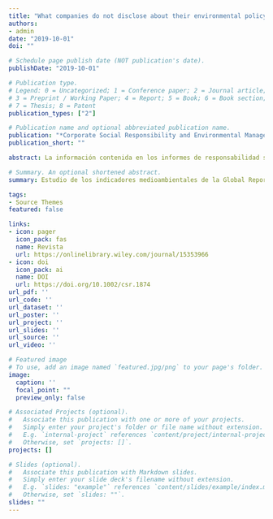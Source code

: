 ```yaml
---
title: "What companies do not disclose about their environmental policy and what institutional pressures may do to respect"
authors:
- admin
date: "2019-10-01"
doi: ""

# Schedule page publish date (NOT publication's date).
publishDate: "2019-10-01"

# Publication type.
# Legend: 0 = Uncategorized; 1 = Conference paper; 2 = Journal article;
# 3 = Preprint / Working Paper; 4 = Report; 5 = Book; 6 = Book section;
# 7 = Thesis; 8 = Patent
publication_types: ["2"]

# Publication name and optional abbreviated publication name.
publication: "*Corporate Social Responsibility and Environmental Management*, 27(3)"
publication_short: ""

abstract: La información contenida en los informes de responsabilidad social de las empresas (RSE) es un tema controvertido y ha generado un importante debate entre los académicos sobre las estrategias de divulgación de las empresas. Las cuestiones medioambientales son especialmente relevantes por su impacto en el desarrollo sostenible. El presente estudio tiene dos objetivos. El primero es determinar qué indicadores medioambientales de la Global Reporting Initiative (GRI) se comunican con menor frecuencia. El segundo es predecir la evolución de estos indicadores a la luz de las presiones institucionales que las empresas tratan de resistir. En concreto, el estudio de la dimensión medioambiental de la GRI se centra en el análisis de los siguientes aspectos: materiales, energía, agua, biodiversidad, emisiones, efluentes y residuos, productos y servicios, cumplimiento, transporte, evaluación medioambiental y mecanismos de reclamación medioambiental. Un análisis del contenido de los informes de RSE de algunas de las mayores empresas del mundo revela que los indicadores menos divulgados por las empresas se refieren a los aspectos medioambientales de la biodiversidad. La divulgación de los indicadores medioambientales está influida por presiones normativas, miméticas y (en menor medida) coercitivas. Además, observamos que las presiones institucionales miméticas bajo una visión nacional e industrial influyen en la difusión de la información medioambiental. En cuanto a las dimensiones culturales, las empresas situadas en países de larga duración, femeninos y colectivistas tienden a difundir la información medioambiental en consecuencia.

# Summary. An optional shortened abstract.
summary: Estudio de los indicadores medioambientales de la Global Reporting Initiative (GRI)

tags:
- Source Themes
featured: false

links:
- icon: pager
  icon_pack: fas
  name: Revista
  url: https://onlinelibrary.wiley.com/journal/15353966
- icon: doi
  icon_pack: ai
  name: DOI
  url: https://doi.org/10.1002/csr.1874
url_pdf: ''
url_code: ''
url_dataset: ''
url_poster: ''
url_project: ''
url_slides: ''
url_source: ''
url_video: ''

# Featured image
# To use, add an image named `featured.jpg/png` to your page's folder. 
image:
  caption: ''
  focal_point: ""
  preview_only: false

# Associated Projects (optional).
#   Associate this publication with one or more of your projects.
#   Simply enter your project's folder or file name without extension.
#   E.g. `internal-project` references `content/project/internal-project/index.md`.
#   Otherwise, set `projects: []`.
projects: []

# Slides (optional).
#   Associate this publication with Markdown slides.
#   Simply enter your slide deck's filename without extension.
#   E.g. `slides: "example"` references `content/slides/example/index.md`.
#   Otherwise, set `slides: ""`.
slides: ""
---
```

